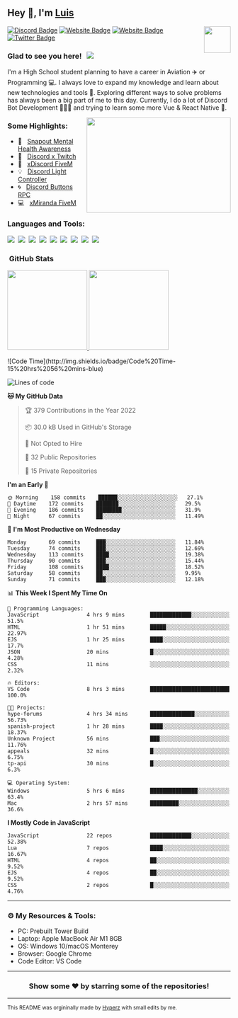 ## Hey 👋, I'm [Luis](https://hypnoticsiege.net/) 

<img align="right" height="60" width="60" alt="" src="https://hypnoticsiege.net/images/uploads/logo.png" />

[![Discord Badge](https://img.shields.io/badge/-Discord-000000?style=flat-square&logo=Discord&logoColor=white)](https://hypnoticsiege.net/discord)
[![Website Badge](https://img.shields.io/badge/Snowside-000000?style=flat-square&logo=snowpack&logoColor=blue)](https://hypnoticsiege.net/snowside)
[![Website Badge](https://img.shields.io/badge/Website-000000?style=flat-square&logo=google-chrome&logoColor=white)](https://hypnoticsiege.net/)
[![Twitter Badge](https://img.shields.io/badge/-Twitter-000000?style=flat-square&logo=Twitter&logoColor=blue)](https://twitter.com/hypnoticsiege)

### Glad to see you here! &nbsp; ![](https://komarev.com/ghpvc/?username=HypnoticSiege&label=Views&color=blue&style=plastic) 

I'm a High School student planning to have a career in Aviation ✈️ or Programming 💻. I always love to expand my knowledge and learn about new technologies and tools 🔨.  Exploring different ways to solve problems has always been a big part of me to this day. Currently, I do a lot of Discord Bot Development 👨🏻‍💻 and trying to learn some more Vue & React Native 👀.

<img align="right" height="215" width="325" alt="" src="https://cdn.dribbble.com/users/416610/screenshots/4801105/coding_desk_flat_vector_ui_ux_design_illustration_motion_animation_gif2.gif" />


### Some Highlights:

- 📌 &nbsp; [Snapout Mental Health Awareness](https://snapout.nl/)
- 🚀 &nbsp; [Discord x Twitch](https://github.com/HypnoticSiege/Discord-x-Twitch)
- 🏫 &nbsp; [xDiscord FiveM](https://github.com/HypnoticSiege/xDiscord)
- 💡 &nbsp; [Discord Light Controller](https://github.com/HypnoticSiege/discord-light-controller)
- 🌀 &nbsp; [Discord Buttons RPC](https://github.com/HypnoticSiege/Discord-Buttons-RPC)
- 💻 &nbsp; [xMiranda FiveM](https://github.com/HypnoticSiege/xMiranda)

### Languages and Tools:

![](https://img.shields.io/badge/JavaScript-000000?style=for-the-badge&logo=javascript&logoColor=yellow)&nbsp;
![](https://img.shields.io/badge/Node.js-000000?style=for-the-badge&logo=node.js&logoColor=green)&nbsp;
![](https://img.shields.io/badge/HTML5-000000?style=for-the-badge&logo=html5&logoColor=orange)&nbsp;
![](https://img.shields.io/badge/CSS3-000000?style=for-the-badge&logo=css3&logoColor=blue)&nbsp;
![](https://img.shields.io/badge/Typescript-000000?style=for-the-badge&logo=typescript&logoColor=blue)&nbsp;
![](https://img.shields.io/badge/Windows-000000?style=for-the-badge&logo=windows&logoColor=blue)&nbsp;
![](https://img.shields.io/badge/Linux-000000?style=for-the-badge&logo=linux&logoColor=orange)&nbsp;
![](https://img.shields.io/badge/Discord-000000?style=for-the-badge&logo=discord&logoColor=white)&nbsp;
![](https://img.shields.io/badge/GitHub-000000?style=for-the-badge&logo=github&logoColor=white)&nbsp;

### &nbsp;GitHub Stats

<p align="left">
<a href="https://github.com/HypnoticSiege">
  <img height="180em" src="https://github-readme-stats-eight-theta.vercel.app/api?username=HypnoticSiege&show_icons=true&theme=react&include_all_commits=true&count_private=true"/>
  <img height="180em" src="https://github-readme-stats-eight-theta.vercel.app/api/top-langs/?username=HypnoticSiege&layout=compact&langs_count=8&theme=react"/>
  </a>
</p>
<!--START_SECTION:waka-->
![Code Time](http://img.shields.io/badge/Code%20Time-15%20hrs%2056%20mins-blue)

![Lines of code](https://img.shields.io/badge/From%20Hello%20World%20I%27ve%20Written-57%20Thousand%20lines%20of%20code-blue)

**🐱 My GitHub Data** 

> 🏆 379 Contributions in the Year 2022
 > 
> 📦 30.0 kB Used in GitHub's Storage 
 > 
> 🚫 Not Opted to Hire
 > 
> 📜 32 Public Repositories 
 > 
> 🔑 15 Private Repositories  
 > 
**I'm an Early 🐤** 

```text
🌞 Morning    158 commits    ██████░░░░░░░░░░░░░░░░░░░   27.1% 
🌆 Daytime    172 commits    ███████░░░░░░░░░░░░░░░░░░   29.5% 
🌃 Evening    186 commits    ████████░░░░░░░░░░░░░░░░░   31.9% 
🌙 Night      67 commits     ██░░░░░░░░░░░░░░░░░░░░░░░   11.49%

```
📅 **I'm Most Productive on Wednesday** 

```text
Monday       69 commits     ███░░░░░░░░░░░░░░░░░░░░░░   11.84% 
Tuesday      74 commits     ███░░░░░░░░░░░░░░░░░░░░░░   12.69% 
Wednesday    113 commits    ████░░░░░░░░░░░░░░░░░░░░░   19.38% 
Thursday     90 commits     ███░░░░░░░░░░░░░░░░░░░░░░   15.44% 
Friday       108 commits    ████░░░░░░░░░░░░░░░░░░░░░   18.52% 
Saturday     58 commits     ██░░░░░░░░░░░░░░░░░░░░░░░   9.95% 
Sunday       71 commits     ███░░░░░░░░░░░░░░░░░░░░░░   12.18%

```


📊 **This Week I Spent My Time On** 

```text
💬 Programming Languages: 
JavaScript               4 hrs 9 mins        █████████████░░░░░░░░░░░░   51.5% 
HTML                     1 hr 51 mins        █████░░░░░░░░░░░░░░░░░░░░   22.97% 
EJS                      1 hr 25 mins        ████░░░░░░░░░░░░░░░░░░░░░   17.7% 
JSON                     20 mins             █░░░░░░░░░░░░░░░░░░░░░░░░   4.28% 
CSS                      11 mins             ░░░░░░░░░░░░░░░░░░░░░░░░░   2.32%

🔥 Editors: 
VS Code                  8 hrs 3 mins        █████████████████████████   100.0%

🐱‍💻 Projects: 
hype-forums              4 hrs 34 mins       ██████████████░░░░░░░░░░░   56.73% 
spanish-project          1 hr 28 mins        ████░░░░░░░░░░░░░░░░░░░░░   18.37% 
Unknown Project          56 mins             ███░░░░░░░░░░░░░░░░░░░░░░   11.76% 
appeals                  32 mins             █░░░░░░░░░░░░░░░░░░░░░░░░   6.75% 
tp-api                   30 mins             █░░░░░░░░░░░░░░░░░░░░░░░░   6.3%

💻 Operating System: 
Windows                  5 hrs 6 mins        ███████████████░░░░░░░░░░   63.4% 
Mac                      2 hrs 57 mins       █████████░░░░░░░░░░░░░░░░   36.6%

```

**I Mostly Code in JavaScript** 

```text
JavaScript               22 repos            █████████████░░░░░░░░░░░░   52.38% 
Lua                      7 repos             ████░░░░░░░░░░░░░░░░░░░░░   16.67% 
HTML                     4 repos             ██░░░░░░░░░░░░░░░░░░░░░░░   9.52% 
EJS                      4 repos             ██░░░░░░░░░░░░░░░░░░░░░░░   9.52% 
CSS                      2 repos             █░░░░░░░░░░░░░░░░░░░░░░░░   4.76%

```



<!--END_SECTION:waka-->

---

### ⚙️ My Resources & Tools:

- PC: Prebuilt Tower Build
- Laptop: Apple MacBook Air M1 8GB
- OS: Windows 10/macOS Monterey
- Browser: Google Chrome
- Code Editor: VS Code

---

<h3 align=center>Show some ❤️ by starring some of the repositories!</h3>

---
<small>This README was orgininally made by <a href="https://hyperz.net/">Hyperz</a> with small edits by me.</small>

